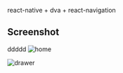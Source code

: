 react-native + dva + react-navigation

## Screenshot
ddddd
![home](https://github.com/zhouyingkai1/apgbook/blob/master/pic/gif2.png)

![drawer](https://github.com/zhouyingkai1/apgbook/blob/master/pic/gif3.png)
